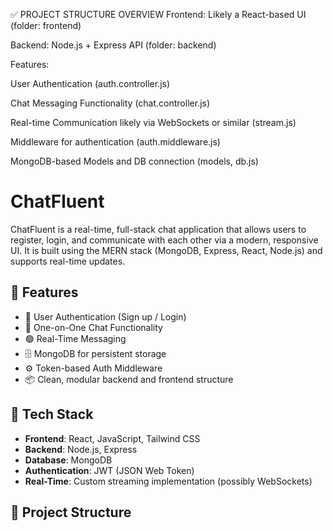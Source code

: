 ✅ PROJECT STRUCTURE OVERVIEW
Frontend: Likely a React-based UI (folder: frontend)

Backend: Node.js + Express API (folder: backend)

Features:

User Authentication (auth.controller.js)

Chat Messaging Functionality (chat.controller.js)

Real-time Communication likely via WebSockets or similar (stream.js)

Middleware for authentication (auth.middleware.js)

MongoDB-based Models and DB connection (models, db.js)

# ChatFluent

ChatFluent is a real-time, full-stack chat application that allows users to register, login, and communicate with each other via a modern, responsive UI. It is built using the MERN stack (MongoDB, Express, React, Node.js) and supports real-time updates.

## 🚀 Features

- 🔐 User Authentication (Sign up / Login)
- 💬 One-on-One Chat Functionality
- 🟢 Real-Time Messaging
- 🗄️ MongoDB for persistent storage
- ⚙️ Token-based Auth Middleware
- 📦 Clean, modular backend and frontend structure

## 🧰 Tech Stack

- **Frontend**: React, JavaScript, Tailwind CSS
- **Backend**: Node.js, Express
- **Database**: MongoDB
- **Authentication**: JWT (JSON Web Token)
- **Real-Time**: Custom streaming implementation (possibly WebSockets)

## 📁 Project Structure

